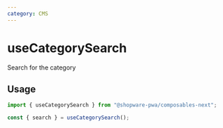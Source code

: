 ```yaml
---
category: CMS
---
```


# useCategorySearch

Search for the category

## Usage

```ts
import { useCategorySearch } from "@shopware-pwa/composables-next";

const { search } = useCategorySearch();
```
